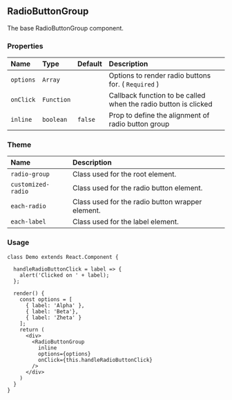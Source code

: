 ## RadioButtonGroup

The base RadioButtonGroup component.

### Properties
| Name | Type | Default | Description |
|:-----|:-----|:-----|:-----|
| `options` | `Array` | &nbsp; | Options to render radio buttons for. ( `Required` ) |
| `onClick` | `Function` | &nbsp; | Callback function to be called when the radio button is clicked |
| `inline` | `boolean` | `false` | Prop to define the alignment of radio button group |

### Theme

| Name     | Description|
|:---------|:-----------|
| `radio-group`   | Class used for the root element.|
| `customized-radio`   | Class used for the radio button element.|
| `each-radio`   | Class used for the radio button wrapper element.|
| `each-label`   | Class used for the label element.|

### Usage
```
class Demo extends React.Component {
  
  handleRadioButtonClick = label => {
    alert('Clicked on ' + label);
  };

  render() {
    const options = [
      { label: 'Alpha' }, 
      { label: 'Beta'}, 
      { label: 'Zheta' }
    ];
    return (
      <div>
        <RadioButtonGroup
          inline
          options={options}
          onClick={this.handleRadioButtonClick}
        />
      </div>
    )
  }
}
```